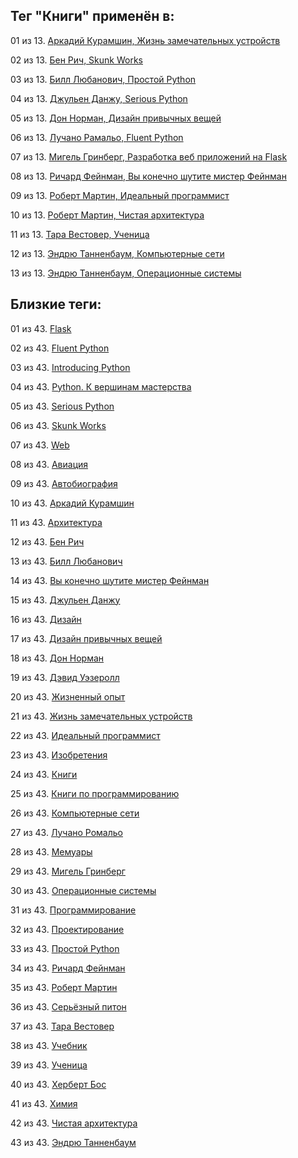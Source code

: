 ## Тег "Книги" применён в:

01 из 13. [Аркадий Курамшин, Жизнь замечательных устройств](../Книги/Дизайн%20и%20изобретения/Аркадий%20Курамшин%20-%20Жизнь%20замечательных%20устройств.md)

02 из 13. [Бен Рич, Skunk Works](../Книги/Мемуары/Бен%20Рич%20-%20Skunk%20Works.md)

03 из 13. [Билл Любанович, Простой Python](../Книги/Программирование/Билл%20Любанович%20-%20Простой%20Python.md)

04 из 13. [Джульен Данжу, Serious Python](../Книги/Программирование/Джульен%20Данжу%20-%20Serious%20Python.md)

05 из 13. [Дон Норман, Дизайн привычных вещей](../Книги/Дизайн%20и%20изобретения/Дон%20Норман%20-%20Дизайн%20привычных%20вещей.md)

06 из 13. [Лучано Рамальо, Fluent Python](../Книги/Программирование/Лучано%20Рамальо%20-%20Fluent%20Python.md)

07 из 13. [Мигель Гринберг, Разработка веб приложений на Flask](../Книги/Программирование/Мигель%20Гринберг%20-%20Разработка%20веб%20приложений%20на%20Flask.md)

08 из 13. [Ричард Фейнман, Вы конечно шутите мистер Фейнман](../Книги/Мемуары/Ричард%20Фейнман%20-%20Вы%20конечно%20шутите%20мистер%20Фейнман.md)

09 из 13. [Роберт Мартин, Идеальный программист](../Книги/Программирование/Роберт%20Мартин%20-%20Идеальный%20программист.md)

10 из 13. [Роберт Мартин, Чистая архитектура](../Книги/Программирование/Роберт%20Мартин%20-%20Чистая%20архитектура.md)

11 из 13. [Тара Вестовер, Ученица](../Книги/Мемуары/Тара%20Вестовер%20-%20Ученица.md)

12 из 13. [Эндрю Танненбаум, Компьютерные сети](../Книги/Программирование/Эндрю%20Танненбаум%20-%20Компьютерные%20сети.md)

13 из 13. [Эндрю Танненбаум, Операционные системы](../Книги/Программирование/Эндрю%20Танненбаум%20-%20Операционные%20системы.md)

## Близкие теги:

01 из 43. [Flask](./Flask.md)

02 из 43. [Fluent Python](./Fluent%20Python.md)

03 из 43. [Introducing Python](./Introducing%20Python.md)

04 из 43. [Python. К вершинам мастерства](./Python.%20К%20вершинам%20мастерства.md)

05 из 43. [Serious Python](./Serious%20Python.md)

06 из 43. [Skunk Works](./Skunk%20Works.md)

07 из 43. [Web](./Web.md)

08 из 43. [Авиация](./Авиация.md)

09 из 43. [Автобиография](./Автобиография.md)

10 из 43. [Аркадий Курамшин](./Аркадий%20Курамшин.md)

11 из 43. [Архитектура](./Архитектура.md)

12 из 43. [Бен Рич](./Бен%20Рич.md)

13 из 43. [Билл Любанович](./Билл%20Любанович.md)

14 из 43. [Вы конечно шутите мистер Фейнман](./Вы%20конечно%20шутите%20мистер%20Фейнман.md)

15 из 43. [Джульен Данжу](./Джульен%20Данжу.md)

16 из 43. [Дизайн](./Дизайн.md)

17 из 43. [Дизайн привычных вещей](./Дизайн%20привычных%20вещей.md)

18 из 43. [Дон Норман](./Дон%20Норман.md)

19 из 43. [Дэвид Уэзеролл](./Дэвид%20Уэзеролл.md)

20 из 43. [Жизненный опыт](./Жизненный%20опыт.md)

21 из 43. [Жизнь замечательных устройств](./Жизнь%20замечательных%20устройств.md)

22 из 43. [Идеальный программист](./Идеальный%20программист.md)

23 из 43. [Изобретения](./Изобретения.md)

24 из 43. [Книги](./Книги.md)

25 из 43. [Книги по программированию](./Книги%20по%20программированию.md)

26 из 43. [Компьютерные сети](./Компьютерные%20сети.md)

27 из 43. [Лучано Ромальо](./Лучано%20Ромальо.md)

28 из 43. [Мемуары](./Мемуары.md)

29 из 43. [Мигель Гринберг](./Мигель%20Гринберг.md)

30 из 43. [Операционные системы](./Операционные%20системы.md)

31 из 43. [Программирование](./Программирование.md)

32 из 43. [Проектирование](./Проектирование.md)

33 из 43. [Простой Python](./Простой%20Python.md)

34 из 43. [Ричард Фейнман](./Ричард%20Фейнман.md)

35 из 43. [Роберт Мартин](./Роберт%20Мартин.md)

36 из 43. [Серьёзный питон](./Серьёзный%20питон.md)

37 из 43. [Тара Вестовер](./Тара%20Вестовер.md)

38 из 43. [Учебник](./Учебник.md)

39 из 43. [Ученица](./Ученица.md)

40 из 43. [Херберт Бос](./Херберт%20Бос.md)

41 из 43. [Химия](./Химия.md)

42 из 43. [Чистая архитектура](./Чистая%20архитектура.md)

43 из 43. [Эндрю Танненбаум](./Эндрю%20Танненбаум.md)

